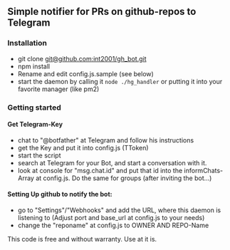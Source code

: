 ## Simple notifier for PRs on github-repos to Telegram

### Installation
* git clone [git@github.com:int2001/gh_bot.git](https://github.com/int2001/gh_bot.git)
* npm install
* Rename and edit config.js.sample (see below)
* start the daemon by calling it `node ./hg_handler` or putting it into your favorite manager (like pm2)

### Getting started
#### Get Telegram-Key
* chat to "@botfather" at Telegram and follow his instructions
* get the Key and put it into config.js (TToken)
* start the script
* search at Telegram for your Bot, and start a conversation with it.
* look at console for "msg.chat.id" and put that id into the informChats-Array at config.js. Do the same for groups (after inviting the bot...) 

#### Setting Up github to notify the bot:
* go to "Settings"/"Webhooks" and add the URL, where this daemon is listening to (Adjust port and base_url at config.js to your needs)
* change the "reponame" at config.js to OWNER AND REPO-Name

This code is free and without warranty. Use at it is.

